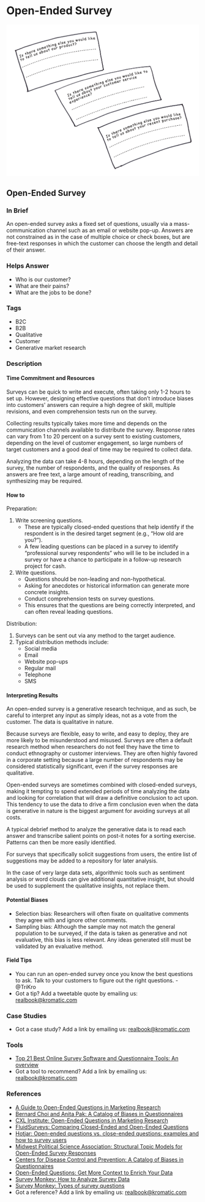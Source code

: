 # Open-Ended Survey

![](../.gitbook/assets/illustration-open-ended-survey-real-startup-book.png)

## Open-Ended Survey

### In Brief

An open-ended survey asks a fixed set of questions, usually via a mass-communication channel such as an email or website pop-up. Answers are not constrained as in the case of multiple choice or check boxes, but are free-text responses in which the customer can choose the length and detail of their answer.

### Helps Answer

* Who is our customer?
* What are their pains?
* What are the jobs to be done?

### Tags

* B2C
* B2B
* Qualitative
* Customer
* Generative market research

### Description

#### Time Commitment and Resources

Surveys can be quick to write and execute, often taking only 1-2 hours to set up. However, designing effective questions that don’t introduce biases into customers' answers can require a high degree of skill, multiple revisions, and even comprehension tests run on the survey.

Collecting results typically takes more time and depends on the communication channels available to distribute the survey. Response rates can vary from 1 to 20 percent on a survey sent to existing customers, depending on the level of customer engagement, so large numbers of target customers and a good deal of time may be required to collect data.

Analyzing the data can take 4-8 hours, depending on the length of the survey, the number of respondents, and the quality of responses. As answers are free text, a large amount of reading, transcribing, and synthesizing may be required.

#### How to

Preparation:

1. Write screening questions.
   * These are typically closed-ended questions that help identify if the respondent is in the desired target segment \(e.g., “How old are you?”\).
   * A few leading questions can be placed in a survey to identify “professional survey respondents” who will lie to be included in a survey or have a chance to participate in a follow-up research project for cash.
2. Write questions.
   * Questions should be non-leading and non-hypothetical. 
   * Asking for anecdotes or historical information can generate more concrete insights. 
   * Conduct comprehension tests on survey questions. 
   * This ensures that the questions are being correctly interpreted, and can often reveal leading questions.

Distribution:

1. Surveys can be sent out via any method to the target audience.
2. Typical distribution methods include:
   * Social media
   * Email
   * Website pop-ups
   * Regular mail
   * Telephone
   * SMS

#### Interpreting Results

An open-ended survey is a generative research technique, and as such, be careful to interpret any input as simply ideas, not as a vote from the customer. The data is qualitative in nature.

Because surveys are flexible, easy to write, and easy to deploy, they are more likely to be misunderstood and misused. Surveys are often a default research method when researchers do not feel they have the time to conduct ethnography or customer interviews. They are often highly favored in a corporate setting because a large number of respondents may be considered statistically significant, even if the survey responses are qualitative.

Open-ended surveys are sometimes combined with closed-ended surveys, making it tempting to spend extended periods of time analyzing the data and looking for correlation that will draw a definitive conclusion to act upon. This tendency to use the data to drive a firm conclusion even when the data is generative in nature is the biggest argument for avoiding surveys at all costs.

A typical debrief method to analyze the generative data is to read each answer and transcribe salient points on post-it notes for a sorting exercise. Patterns can then be more easily identified.

For surveys that specifically solicit suggestions from users, the entire list of suggestions may be added to a repository for later analysis.

In the case of very large data sets, algorithmic tools such as sentiment analysis or word clouds can give additional quantitative insight, but should be used to supplement the qualitative insights, not replace them.

#### Potential Biases

* Selection bias: Researchers will often fixate on qualitative comments they agree with and ignore other comments.
* Sampling bias: Although the sample may not match the general population to be surveyed, if the data is taken as generative and not evaluative, this bias is less relevant. Any ideas generated still must be validated by an evaluative method.

#### Field Tips

* You can run an open-ended survey once you know the best questions to ask. Talk to your customers to figure out the right questions. - @TriKro
* Got a tip? Add a tweetable quote by emailing us: [realbook@kromatic.com](mailto:realbook@kromatic.com)

### Case Studies

* Got a case study? Add a link by emailing us: [realbook@kromatic.com](mailto:realbook@kromatic.com)

### Tools

* [Top 21 Best Online Survey Software and Questionnaire Tools: An overview](https://mopinion.com/top-21-best-online-survey-software-and-questionnaire-tools-an-overview/)
* Got a tool to recommend? Add a link by emailing us: [realbook@kromatic.com](mailto:realbook@kromatic.com)

### References

* [A Guide to Open-Ended Questions in Marketing Research](https://conversionxl.com/open-ended-questions/)
* [Bernard Choi and Anita Pak: A Catalog of Biases in Questionnaires](https://www.ncbi.nlm.nih.gov/pmc/articles/PMC1323316/)
* [CXL Institute: Open-Ended Questions in Marketing Research](https://cxl.com/blog/open-ended-questions/)
* [FluidSurveys: Comparing Closed-Ended and Open-Ended Questions](http://fluidsurveys.com/university/comparing-closed-ended-and-open-ended-questions/)
* [Hotjar: Open-ended questions vs. close-ended questions: examples and how to survey users](https://www.hotjar.com/blog/open-ended-questions/)
* [Midwest Political Science Association: Structural Topic Models for Open-Ended Survey Responses](http://scholar.harvard.edu/files/dtingley/files/topicmodelsopenendedexperiments.pdf)
* [Centers for Disease Control and Prevention: A Catalog of Biases in Questionnaires](https://www.ncbi.nlm.nih.gov/pmc/articles/PMC1323316/)
* [Open-Ended Questions: Get More Context to Enrich Your Data](https://www.surveymonkey.com/mp/open-ended-questions-get-more-context-to-enrich-your-data/)
* [Survey Monkey: How to Analyze Survey Data](https://www.surveymonkey.co.uk/mp/how-to-analyze-survey-data/)
* [Survey Monkey: Types of survey questions](https://www.surveymonkey.com/mp/survey-question-types/)
* Got a reference? Add a link by emailing us: [realbook@kromatic.com](mailto:realbook@kromatic.com)

